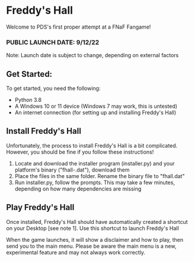 # Freddy's Hall

Welcome to PDS's first proper attempt at a FNaF Fangame!
### **PUBLIC LAUNCH DATE: 9/12/22**
Note: Launch date is subject to change, depending on external factors


## Get Started:
To get started, you need the following:
- Python 3.8
- A Windows 10 or 11 device (Windows 7 may work, this is untested)
- An internet connection (for setting up and installing Freddy's Hall)

## Install Freddy's Hall
Unfortunately, the process to install Freddy's Hall is a bit complicated. However, you should be fine if you follow these instructions!
1) Locate and download the installer program (installer.py) and your platform's binary ("fhall-<platform>.dat"), download them
2) Place the files in the same folder. Rename the binary file to "fhall.dat"
3) Run installer.py, follow the prompts. This may take a few minutes, depending on how many dependencies are missing

## Play Freddy's Hall
Once installed, Freddy's Hall should have automatically created a shortcut on your Desktop [see note 1]. Use this shortcut to launch Freddy's Hall
  
When the game launches, it will show a disclaimer and how to play, then send you to the main menu. Please be aware the main menu is a new, experimental feature and may not always work correctly.
